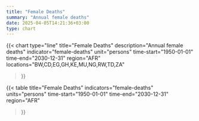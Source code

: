 ```yaml
---
title: "Female Deaths"
summary: "Annual female deaths"
date: 2025-04-05T14:21:36+03:00
type: chart
---
```


{{< chart
    type="line"
    title="Female Deaths"
    description="Annual female deaths"
    indicator="female-deaths"
    unit="persons"
    time-start="1950-01-01"
    time-end="2030-12-31"
    region="AFR"
    locations="BW,CD,EG,GH,KE,MU,NG,RW,TD,ZA"
>}}

{{< table
    title="Female Deaths"
    indicators="female-deaths"
    units="persons"
    time-start="1950-01-01"
    time-end="2030-12-31"
    region="AFR"
>}}
